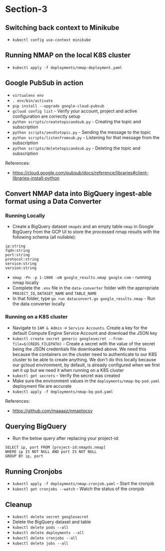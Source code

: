 # Section-3

## Switching back context to Minikube

* `kubectl config use-context minikube`

## Running NMAP on the local K8S cluster

* `kubectl apply -f deployments/nmap-deployment.yaml`

## Google PubSub in action

* `virtualenv env`
* `. env/bin/activate`
* `pip install --upgrade google-cloud-pubsub`
* `gcloud config list` - Verify your account, project and active configuration are correctly setup
* `python scripts/createtopicandsub.py` - Creating the topic and subscription
* `python scripts/sendtotopic.py` - Sending the message to the topic
* `python scripts/listenfromsub.py` - Listening for that message from the subscription
* `python scripts/deletetopicandsub.py` - Deleting the topic and subscription

References:
* https://cloud.google.com/pubsub/docs/reference/libraries#client-libraries-install-python

## Convert NMAP data into BigQuery ingest-able format using a Data Converter

### Running Locally
* Create a BigQuery dataset `nmapds` and an empty table `nmap` in Google BigQuery from the GCP UI to store the processed nmap results with the following schema (all nullable):
```
ip:string
fqdn:string
port:string
protocol:string
service:string
version:string
```
* `nmap -Pn -p 1-1000 -oN google_results.nmap google.com` - running nmap locally
* Complete the `.env` file in the `data-converter` folder with the appropriate `PROJECT_ID`, `DATASET_NAME` and `TABLE_NAME`
* In that folder, type `go run dataconvert.go google_results.nmap` - Run the data converter locally

### Running on a K8S cluster
* Navigate to `IAM & Admin` -> `Service Accounts`. Create a key for the default Compute Engine Service Account and download the JSON key
* `kubectl create secret generic googlesecret --from-file=$(CREDS_FILEPATH)` - Create a secret with the value of the secret being the JSON credentials file downloaded above. We need this because the containers on the cluster need to authenticate to our K8S cluster to be able to create anything. We don't do this locally because our gcloud environment, by default, is already configured when we first set it up but we need it when running on a K8S cluster
* `kubectl get secrets` - Verify the secret was created
* Make sure the environment values in the `deployments/nmap-bq-pod.yaml` deployment file are accurate
* `kubectl apply -f deployments/nmap-bq-pod.yaml`

References:
* https://github.com/maaaaz/nmaptocsv

## Querying BigQuery

* Run the below query after replacing your project-id:
```
SELECT ip, port FROM [project-id:nmapds.nmap]
WHERE ip IS NOT NULL AND port IS NOT NULL
GROUP BY ip, port
```

## Running Cronjobs

* `kubectl apply -f deployments/nmap-cronjob.yaml` - Start the cronjob
* `kubectl get cronjobs --watch` - Watch the status of the cronjob

## Cleanup
* `kubectl delete secret googlesecret`
* Delete the BigQuery dataset and table
* `kubectl delete pods --all`
* `kubectl delete deployments --all`
* `kubectl delete cronjobs --all`
* `kubectl delete jobs --all`